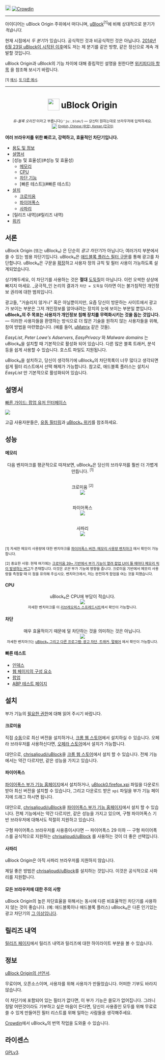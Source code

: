 [<img src="https://travis-ci.org/gorhill/uBlock.svg?branch=master" height="18">](https://travis-ci.org/gorhill/uBlock)
[![Crowdin](https://d322cqt584bo4o.cloudfront.net/ublock/localized.png)](https://crowdin.com/project/ublock)

***

아이디어는 uBlock Origin 주위에서 떠다니며, [uBlock](https://github.com/chrisaljoudi/uBlock)<sup>[1]</sup>에 비해 상대적으로 분기가 _적습니다_.

현재 시점에서 *두 분기*가 있습니다. 공식적인 것과 비공식적인 것은 아닙니다. [2014년 6월 23일 uBlock이 시작된 이후](http://www.wilderssecurity.com/threads/ublock-a-lean-and-fast-blocker.365273/)에도 저는 제 분기를 같은 방향, 같은 정신으로 계속 개발할 것입니다.

uBlock Origin과 uBlock의 기능 차이에 대해 중립적인 설명을 원한다면 [위키피디아 항목](http://en.wikipedia.org/wiki/UBlock) 을 참조해 보시기 바랍니다.

<sub>[1] [예시](https://www.ublock.org/faq/). [또 다른 예시](https://addons.mozilla.org/en-US/firefox/addon/ublock-origin/reviews/716364/).</sub>

*** 

<h1 align="center">
<sub>
<img  src="https://raw.githubusercontent.com/gorhill/uBlock/master/doc/img/icon38@2x.png"
      height="38"
      width="38">
</sub>
uBlock Origin
</h1>
<p align="center">
<sup> <!-- Pronounciation -->
        <i>유-블록 오리진</i> 이라고 부릅니다(<code>/ˈjuːˌblɒk/</code>) — <i>당신</i>이 원하는대로 브라우저에 입력하세요.
</sup>
<br>
<sup> <!-- Languages -->
      <img src="https://raw.githubusercontent.com/gorhill/uBlock/master/doc/img/languageicon-36.png" width="18" height="18">
      <sup>
            <a href="https://github.com/gorhill/uBlock/">
            English,          <a href="https://github.com/fang5566/uBlock/blob/master/README.md#-µblock">
            Chinese (中文),   </a><a href="https://github.com/delightbot/uBlock/blob/master/README.md#ublock">
            Korean (한국어)   </a>
      </sup>
</sup>
</p>


**여러 브라우저를 위한 빠르고, 강력하고, 효율적인 차단기입니다.**

* [용도 및 정보](#서론)
* [설명서](#설명서)
* [성능 및 효율성](#성능 및 효율성)
  * [메모리](#메모리)
  * [CPU](#CPU)
  * [차단 기능](#차단)
  * [빠른 테스트](#빠른 테스트)
* [설치](#설치)
  * [크로미움](#크로미움)
  * [파이어폭스](#파이어폭스)
  * [사파리](#사파리)
* [릴리즈 내역](#릴리즈 내역)
* [위키](https://github.com/gorhill/uBlock/wiki)

## 서론

uBlock Origin (또는 uBlock₀) 은 단순히 *광고 차단기*가 아닙니다; 여러가지 부분에서 쓸 수 있는 범용 차단기입니다. uBlock₀은 [애드블록 플러스 필터 구문](https://adblockplus.org/en/filters)를 통해 광고를 차단합니다. uBlock₀은 구문을 [확장](https://github.com/gorhill/uBlock/wiki/Filter-syntax-extensions)하고 사용자 정의 규칙 및 필터 사용이 가능하도록 설계되었습니다.

상기해두세요, 이 차단기를 사용하는 것은 **절대** [도둑질](https://twitter.com/LeaVerou/status/518154828166725632)이 아닙니다. 이런 오싹한 상상에 빠지지 마세요. _궁극적_인 논리의 결과가 `차단 = 도둑질` 이라면 이는 불가침적인 개인정보 권리에 대한 범죄입니다.

광고들, "거슬리지 않거나" 혹은 아닐뿐이지만, 요즘 당신이 방문하는 사이트에서 광고가 보이는 부분은 그저 개인정보를 알아내려는 장치의 눈에 보이는 부분일 뿐입니다. **uBlock₀의 주 목표는 사용자가 개인정보 침해 장치를 무력화시키는 것을 돕는 것입니다.** — 이러한 사용자들을 환영하는 방식으로 더 많은 기술을 원하지 않는 사용자들을 위해, 참여 방법을 마련했습니다. (예를 들어, [µMatrix](https://github.com/gorhill/uMatrix) 같은 것들).

_EasyList_, _Peter Lowe's Adservers_, _EasyPrivacy_ 와 _Malware domains_ 는 uBlock₀을 설치할 때 기본적으로 활성화 되어 있습니다. 다른 많은 블록 트래커, 분석 등을 쉽게 사용할 수 있습니다. 호스트 파일도 지원됩니다.

uBlock₀을 설치하고, 당신이 생각하기에 uBlock₀의 차단목록이 너무 많다고 생각되면 쉽게 필터 리스트에서 선택 해제가 가능합니다. 참고로, 애드블록 플러스는 설치시 _EasyList_ 만 기본적으로 활성화되어 있습니다.

## 설명서

[빠른 가이드: 팝업 유저 인터페이스](https://github.com/gorhill/uBlock/wiki/Quick-guide:-popup-user-interface)

<a href="https://github.com/gorhill/uBlock/wiki/Quick-guide:-popup-user-interface"><img src="https://raw.githubusercontent.com/gorhill/uBlock/master/doc/img/popup-1.png" /></a>

고급 사용자분들은, [유동 필터링](https://github.com/gorhill/uBlock/wiki/Dynamic-filtering:-quick-guide)과 [uBlock₀ 위키](https://github.com/gorhill/uBlock/wiki)를 참조하세요.

## 성능

#### 메모리

<div align="center">
다음 벤치마크를 평균적으로 따져보면, uBlock₀은 당신의 브라우저를 훨씬 더 가볍게 만듭니다. <sup>[1]</sup><br><br>

크로미움 <sup>[2]</sup><br>
<img src="https://raw.githubusercontent.com/gorhill/uBlock/master/doc/benchmarks/mem-usage-overall-chart-20141224.png" /><br><br>

파이어폭스<br>
<img src="https://raw.githubusercontent.com/gorhill/uBlock/master/doc/benchmarks/mem-usage-overall-chart-20150205.png" /><br><br>

사파리<br>
<img src="https://raw.githubusercontent.com/gorhill/uBlock/master/doc/benchmarks/mem-usage-overall-chart-safari-20150205.png" /><br><br>

</div>

<sup>[1] 자세한 메모리 사용량에 대한 벤치마크를 <a href="https://github.com/gorhill/uBlock/wiki/Firefox-version:-benchmarking-memory-footprint">파이어폭스 버전: 메모리 사용량 벤치마크</a> 에서 확인이 가능합니다.</sup><br>

<sup>[2] 중요한 사항: 현재 여기에는 [크로미움 39+ 기반에서 부가 기능이 열려 팝업 UI이 뜰 때마다 메모리 릭이 발생하는 버그](https://code.google.com/p/chromium/issues/detail?id=441500)가 존재합니다. 이것은 <i>모든</i> 부가 기능에 영향을 줍니다. 크로미움 기반에서 메모리 사용량을 측정할 때 이 점을 유의해 주십시오. 벤치마크에서, 저는 완전하게 팝업을 여는 것을 피했습니다.</sup><br>

#### CPU

<p align="center">
uBlock₀은 CPU에 부담이 적습니다.<br>
<img src="https://raw.githubusercontent.com/gorhill/uBlock/master/doc/benchmarks/cpu-usage-overall-chart-20141226.png" /><br>
<sup>자세한 벤치마크를 이 <a href="https://github.com/gorhill/uBlock/blob/master/doc/benchmarks/cpu-usage-overall-20141226.ods">리브레오피스 스프레드시트</a>에서 확인이 가능합니다.</sup>
</p>

#### 차단

<p align="center">
매우 효율적이기 때문에 덜 차단하는 것을 의미하는 것은 아닙니다.<br>
<img src="https://raw.githubusercontent.com/gorhill/uBlock/master/doc/benchmarks/privex-201502-16.png" /><br>
<sup>자세한 벤치마크는  
<a href="https://github.com/gorhill/uBlock/wiki/%C2%B5Block-and-others:-Blocking-ads,-trackers,-malwares">uBlock₀ 그리고 다른 프로그램: 광고 차단, 트래커, 멀웨어</a> 에서 확인이 가능합니다.
</p>

#### 빠른 테스트

- [인덱스](http://raymondhill.net/ublock/tests.html)
- [웹 페이지의 구성 요소](http://raymondhill.net/ublock/tiles1.html)
- [팝업](http://raymondhill.net/ublock/popup.html)
- [ABP 테스트 페이지](https://testpages.adblockplus.org/)

## 설치

부가 기능의 [필요한 권한](https://github.com/gorhill/uBlock/wiki/About-the-required-permissions)에 대해 읽어 주시기 바랍니다. 

#### 크로미움

직접 [수동](https://github.com/gorhill/uBlock/tree/master/dist#install)으로 최신 버전을 설치하거나, [크롬 웹 스토어](https://chrome.google.com/webstore/detail/ublock-origin/cjpalhdlnbpafiamejdnhcphjbkeiagm)에서 설치하실 수 있습니다. 오페라 브라우저를 사용하신다면, [오페라 스토어](https://addons.opera.com/en-gb/extensions/details/ublock/)에서 설치가  가능합니다.

대안으로, [chrisaljoudi/uBlock](https://github.com/chrisaljoudi/uBlock)을 [크롬 웹 스토어](https://chrome.google.com/webstore/detail/ublock/epcnnfbjfcgphgdmggkamkmgojdagdnn)에서 설치 할 수 있습니다. 전체 기능에서는 약간 다르지만, 같은 성능을 가지고 있습니다.

#### 파이어폭스

[파이어폭스 부가 기능 홈페이지](https://addons.mozilla.org/firefox/addon/ublock-origin/)에서 설치하거나, [uBlock0.firefox.xpi](https://github.com/gorhill/uBlock/releases) 파일을 다운로드 받아 최신 버전을 설치할 수 있습니다, 그리고 다운로드 받은 `xpi` 파일을 부가 기능 페이지에 드래그 하시면 됩니다.

대안으로, [chrisaljoudi/uBlock](https://github.com/chrisaljoudi/uBlock)을 [파이어폭스 부가 기능 홈페이지](https://addons.mozilla.org/firefox/addon/ublock/)에서 설치 할 수 있습니다. 전체 기능에서는 약간 다르지만, 같은 성능을 가지고 있으며, 구형 파이어폭스 기반 브라우저에 대해서도 적절히 지원하고 있습니다.

구형 파이어폭스 브라우저를 사용중이시다면 -- 파이어폭스 29 이하 -- 구형 파이어폭스를 공식적으로 지원하는 [chrisaljoudi/uBlock](https://github.com/chrisaljoudi/uBlock) 를 사용하는 것이 더 좋은 선택입니다.

#### 사파리

uBlock Origin은 아직 사파리 브라우저를 지원하지 않습니다.

제일 좋은 방법은 [chrisaljoudi/uBlock](https://github.com/chrisaljoudi/uBlock)를 설치하는 것입니다. 이것은 공식적으로 사파리를 지원합니다.

#### 모든 브라우저에 대한 주의 사항

uBlock Origin의 높은 차단효율을 위해서는 동시에 다른 비효율적인 차단기를 사용하지 않는 것이 좋습니다. (예: 애드블록이나 애드블록 플러스) uBlock₀은 다른 인기있는 광고 차단기의 [그 이상입니다](#차단).

## 릴리즈 내역

[릴리즈 페이지](https://github.com/gorhill/uBlock/releases)에서 릴리즈 내역과 릴리즈에 대한 하이라이트 부분을 볼 수 있습니다.

## 정보

[uBlock Origin의 선언서](MANIFESTO.md).

무료이며, 오픈소스이며, 사용자를 위해 사용자가 만들었습니다. 어떠한 기부도 바라지 않습니다.

이 차단기에 포함되어 있는 필터가 없다면, 이 부가 기능은 쓸모가 없어집니다. 그러니 정말 어떤것이라도 기부하고 싶은 마음이 든다면, 당신이 사용중인 모두를 위해 무료로 쓸 수 있게 만들어진 필터 리스트를 위해 일하는 사람들을 생각해주세요.

[Crowdin](https://crowdin.net/project/ublock)에서 uBlock₀의 번역 작업을 도와줄 수 있습니다.

## 라이센스

[GPLv3](https://github.com/gorhill/uBlock/blob/master/LICENSE.txt).
